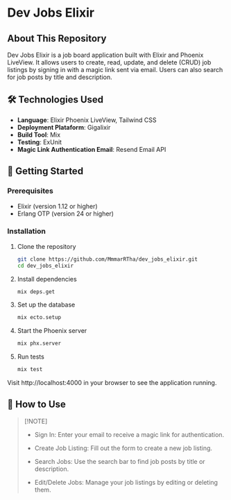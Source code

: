 # Dev Jobs Elixir

## About This Repository
Dev Jobs Elixir is a job board application built with Elixir and Phoenix LiveView. It allows users to create, read, update, and delete (CRUD) job listings by signing in with a magic link sent via email. Users can also search for job posts by title and description.

## 🛠 Technologies Used

- **Language**: Elixir Phoenix LiveView, Tailwind CSS
- **Deployment Plataform**: Gigalixir
- **Build Tool**: Mix
- **Testing**: ExUnit
- **Magic Link Authentication Email**: Resend Email API

## 🚦 Getting Started

### Prerequisites

- Elixir (version 1.12 or higher)
- Erlang OTP (version 24 or higher)

### Installation

1. Clone the repository
   ```bash
   git clone https://github.com/MmmarRTha/dev_jobs_elixir.git
   cd dev_jobs_elixir
   ```

2. Install dependencies
   ```bash
   mix deps.get
   ```

3. Set up the database
   ```bash
   mix ecto.setup
   ```

4. Start the Phoenix server
   ```bash
   mix phx.server
   ```
   
5. Run tests
   ```bash
   mix test
   ```
Visit http://localhost:4000 in your browser to see the application running.

## 🤔 How to Use

>
> [!NOTE]
> 
> 
> - Sign In: Enter your email to receive a magic link for authentication.
>
> - Create Job Listing: Fill out the form to create a new job listing.
> 
> - Search Jobs: Use the search bar to find job posts by title or description.
>
> - Edit/Delete Jobs: Manage your job listings by editing or deleting them.
>
